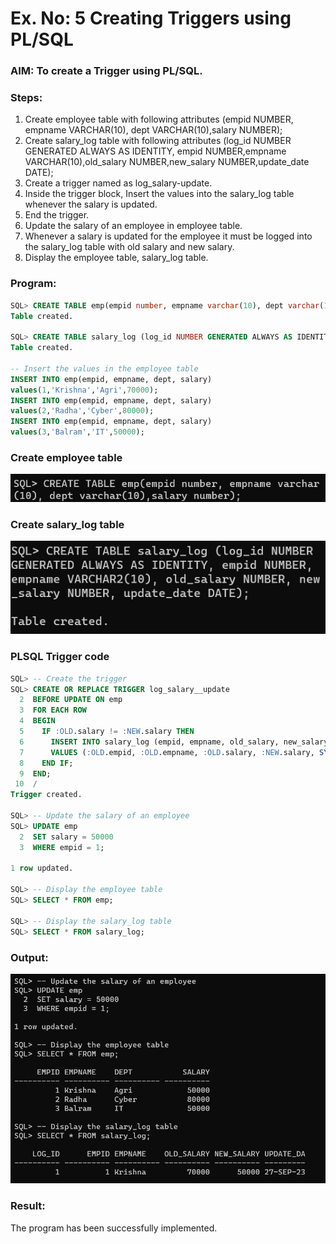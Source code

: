 # Ex. No: 5 Creating Triggers using PL/SQL

### AIM: To create a Trigger using PL/SQL.

### Steps:
1. Create employee table with following attributes (empid NUMBER, empname VARCHAR(10), dept VARCHAR(10),salary NUMBER);
2. Create salary_log table with following attributes (log_id NUMBER GENERATED ALWAYS AS IDENTITY, empid NUMBER,empname VARCHAR(10),old_salary NUMBER,new_salary NUMBER,update_date DATE);
3. Create a trigger named as log_salary-update.
4. Inside the trigger block, Insert the values into the salary_log table whenever the salary is updated.
5. End the trigger.
6. Update the salary of an employee in employee table.
7. Whenever a salary is updated for the employee it must be logged into the salary_log table with old salary and new salary.
8. Display the employee table, salary_log table.

### Program:
```sql
SQL> CREATE TABLE emp(empid number, empname varchar(10), dept varchar(10),salary number);
Table created.

SQL> CREATE TABLE salary_log (log_id NUMBER GENERATED ALWAYS AS IDENTITY, empid NUMBER, empname VARCHAR2(10), old_salary NUMBER, new_salary NUMBER, update_date DATE);
Table created.

-- Insert the values in the employee table
INSERT INTO emp(empid, empname, dept, salary)
values(1,'Krishna','Agri',70000);
INSERT INTO emp(empid, empname, dept, salary)
values(2,'Radha','Cyber',80000);
INSERT INTO emp(empid, empname, dept, salary)
values(3,'Balram','IT',50000);
```
### Create employee table

![Output](/exp5_DBMS-1.png)

### Create salary_log table

![Output](/exp5_DBMS-2.png)

### PLSQL Trigger code
```sql
SQL> -- Create the trigger
SQL> CREATE OR REPLACE TRIGGER log_salary__update
  2  BEFORE UPDATE ON emp
  3  FOR EACH ROW
  4  BEGIN
  5    IF :OLD.salary != :NEW.salary THEN
  6      INSERT INTO salary_log (empid, empname, old_salary, new_salary, update_date)
  7      VALUES (:OLD.empid, :OLD.empname, :OLD.salary, :NEW.salary, SYSDATE);
  8    END IF;
  9  END;
 10  /
Trigger created.

SQL> -- Update the salary of an employee
SQL> UPDATE emp
  2  SET salary = 50000
  3  WHERE empid = 1;

1 row updated.

SQL> -- Display the employee table
SQL> SELECT * FROM emp;

SQL> -- Display the salary_log table
SQL> SELECT * FROM salary_log;
```
### Output:

![Output](/exp5_DBMS-3.png)

### Result:
The program has been successfully implemented.

